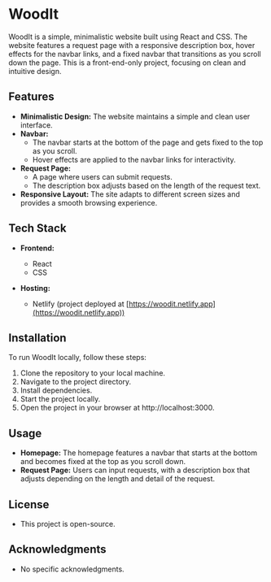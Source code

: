 # WoodIt

WoodIt is a simple, minimalistic website built using React and CSS. The website features a request page with a responsive description box, hover effects for the navbar links, and a fixed navbar that transitions as you scroll down the page. This is a front-end-only project, focusing on clean and intuitive design.

## Features

- **Minimalistic Design:** The website maintains a simple and clean user interface.
- **Navbar:** 
  - The navbar starts at the bottom of the page and gets fixed to the top as you scroll.
  - Hover effects are applied to the navbar links for interactivity.
- **Request Page:** 
  - A page where users can submit requests.
  - The description box adjusts based on the length of the request text.
- **Responsive Layout:** The site adapts to different screen sizes and provides a smooth browsing experience.

## Tech Stack

- **Frontend:**
  - React
  - CSS

- **Hosting:**
  - Netlify (project deployed at [https://woodit.netlify.app](https://woodit.netlify.app))

## Installation

To run WoodIt locally, follow these steps:

1. Clone the repository to your local machine.
2. Navigate to the project directory.
3. Install dependencies.
4. Start the project locally.
5. Open the project in your browser at http://localhost:3000.

## Usage
- **Homepage:** The homepage features a navbar that starts at the bottom and becomes fixed at the top as you scroll down.
- **Request Page:** Users can input requests, with a description box that adjusts depending on the length and detail of the request.

## License
- This project is open-source.

## Acknowledgments
- No specific acknowledgments.
